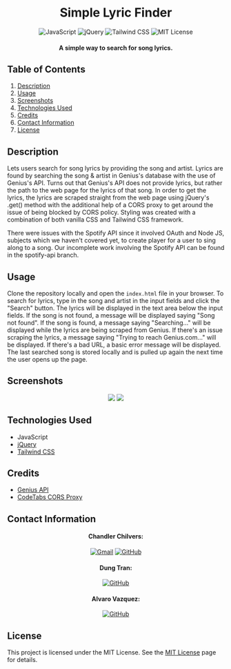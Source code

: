 <h1 align="center">
  Simple Lyric Finder
</h1>

<p align="center">
    <img src="https://img.shields.io/badge/JavaScript-F7DF1E?logo=javascript&logoColor=000&style=for-the-badge" alt="JavaScript">   
    <img src="https://img.shields.io/badge/jQuery-0769AD.svg?style=for-the-badge&logo=jQuery&logoColor=white" alt="jQuery">
    <img src="https://img.shields.io/badge/Tailwind%20CSS-06B6D4.svg?style=for-the-badge&logo=Tailwind-CSS&logoColor=white" alt="Tailwind CSS">
    <img src="https://img.shields.io/badge/License-MIT-blue.svg?style=for-the-badge" alt="MIT License">
</p>

<h4 align="center">A simple way to search for song lyrics.</h4>

## Table of Contents
1. [Description](#description)
2. [Usage](#usage)
3. [Screenshots](#screenshots)
4. [Technologies Used](#technologies-used)
5. [Credits](#credits)
6. [Contact Information](#contact-information)
7. [License](#license)

## Description
Lets users search for song lyrics by providing the song and artist. Lyrics are found by searching the song & artist in Genius's database with the use of Genius's API. Turns out that Genius's API does not provide lyrics, but rather the path to the web page for the lyrics of that song. In order to get the lyrics, the lyrics are scraped straight from the web page using jQuery's .get() method with the additional help of a CORS proxy to get around the issue of being blocked by CORS policy. Styling was created with a combination of both vanilla CSS and Tailwind CSS framework.<br>

There were issues with the Spotify API since it involved OAuth and Node JS, subjects which we haven't covered yet, to create player for a user to sing along to a song. Our incomplete work involving the Spotify API can be found in the spotify-api branch.

## Usage
Clone the repository locally and open the `index.html` file in your browser. To search for lyrics, type in the song and artist in the input fields and click the "Search" button. The lyrics will be displayed in the text area below the input fields. If the song is not found, a message will be displayed saying "Song not found". If the song is found, a message saying "Searching..." will be displayed while the lyrics are being scraped from Genius. If there's an issue scraping the lyrics, a message saying "Trying to reach Genius.com..." will be displayed. If there's a bad URL, a basic error message will be displayed. The last searched song is stored locally and is pulled up again the next time the user opens up the page.

## Screenshots
<p align="center">
    <img src="https://github.com/cwchilvers/SimpleLyricFinder/assets/59628271/6615a2ee-0216-482e-82c1-0fc651dc5c48">
    <img src="https://github.com/cwchilvers/SimpleLyricFinder/assets/59628271/f913f327-4985-48f6-9c58-a63c870a5c65">
</p>

## Technologies Used
- JavaScript
- [jQuery](https://jquery.com/)
- [Tailwind CSS](https://tailwindcss.com/)

## Credits
- [Genius API](https://docs.genius.com/)
- [CodeTabs CORS Proxy](https://codetabs.com/cors-proxy/cors-proxy.html)

## Contact Information
<h4 align="center">Chandler Chilvers:</h4>
<p align="center">
    <a href="mailto:cwchilvers@gmail.com"><img src="https://img.shields.io/badge/Gmail-D14836?style=for-the-badge&logo=gmail&logoColor=white" alt="Gmail"></a>
    <a href="https://github.com/cwchilvers"><img src="https://img.shields.io/badge/GitHub-181717.svg?style=for-the-badge&logo=GitHub&logoColor=white" alt="GitHub"></a>
</p>
<h4 align="center">Dung Tran:</h4>
<p align="center">
    <a href="https://github.com/dungt13"><img src="https://img.shields.io/badge/GitHub-181717.svg?style=for-the-badge&logo=GitHub&logoColor=white" alt="GitHub"></a>
</p>
<h4 align="center">Alvaro Vazquez:</h4>
<p align="center">
    <a href="https://github.com/Avazquez736"><img src="https://img.shields.io/badge/GitHub-181717.svg?style=for-the-badge&logo=GitHub&logoColor=white" alt="GitHub"></a>
</p>

## License
This project is licensed under the MIT License. See the [MIT License](https://opensource.org/licenses/mit/) page for details.
